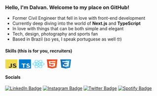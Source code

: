 ### Hello, I'm Dalvan. Welcome to my place on GitHub!

- Former Civil Engineer that fell in love with front-end development
- Currently deep diving into the world of **Next.js** and **TypeScript**
- In love with things that can be both simple and elegant
- Tech, design, photography and sports fan
- Based in Brazil (so yes, I speak portuguese as well 🤓)

#### Skills (this is for you, recruiters)

<div style="display: inline_block">
  <img align="center" alt="JavaScript logo" height="30" width="40" src="https://github.com/devicons/devicon/blob/master/icons/javascript/javascript-original.svg">
  <img align="center" alt="TypeScript logo" height="30" width="40" src="https://github.com/devicons/devicon/blob/master/icons/typescript/typescript-original.svg">
  <img align="center" alt="Rafa-React" height="30" width="40" src="https://raw.githubusercontent.com/devicons/devicon/master/icons/react/react-original.svg">
  <img align="center" alt="Rafa-HTML" height="30" width="40" src="https://raw.githubusercontent.com/devicons/devicon/master/icons/html5/html5-original.svg">
  <img align="center" alt="Rafa-CSS" height="30" width="40" src="https://raw.githubusercontent.com/devicons/devicon/master/icons/css3/css3-original.svg">
</div>


#### Socials

[![LinkedIn Badge](https://img.shields.io/badge/-LinkedIn-323232?style=flat&logo=linkedin&logoColor=white)](https://www.linkedin.com/in/dalvancarvalho/)
[![Instagram Badge](https://img.shields.io/badge/-Instagram-323232?style=flat&logo=instagram&logoColor=white)](https://www.instagram.com/dalvanc_/)
[![Twitter Badge](https://img.shields.io/badge/-Twitter-323232?style=flat&logo=x&logoColor=white)](https://www.linkedin.com/in/dalvancarvalho/)
[![Spotify Badge](https://img.shields.io/badge/-Spotify-323232?style=flat&logo=spotify&logoColor=white)](https://www.linkedin.com/in/dalvancarvalho/)
